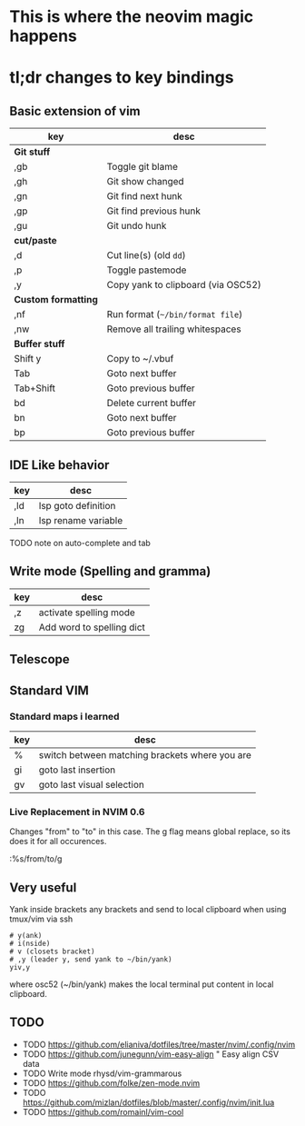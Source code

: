 # This is where the neovim magic happens

# tl;dr changes to key bindings

## Basic extension of vim

| key                   | desc                                  |
|-----------------------|---------------------------------------|
| **Git stuff**         |                                       |
| ,gb                   | Toggle git blame                      |
| ,gh                   | Git show changed                      |
| ,gn                   | Git find next hunk                    |
| ,gp                   | Git find previous hunk                |
| ,gu                   | Git undo hunk                         | 
| **cut/paste**         |                                       |
| ,d                    | Cut line(s) (old `dd`)                |
| ,p                    | Toggle pastemode                      |
| ,y                    | Copy yank to clipboard (via OSC52)    |
| **Custom formatting** |                                       |
| ,nf                   | Run format (`~/bin/format file`)      |
| ,nw                   | Remove all trailing whitespaces       |
| **Buffer stuff**      |                                       |
| Shift y               | Copy to ~/.vbuf                       |
| Tab                   | Goto next buffer                      |
| Tab+Shift             | Goto previous buffer                  |
| bd                    | Delete current buffer                 |
| bn                    | Goto next buffer                      |
| bp                    | Goto previous buffer                  |

## IDE Like behavior

| key | desc                |
|-----|---------------------|
| ,ld | lsp goto definition |
| ,ln | lsp rename variable |


TODO note on auto-complete and tab

## Write mode (Spelling and gramma)

| key           | desc                      |
|---------------|---------------------------|
| ,z            | activate spelling mode    |
| zg            | Add word to spelling dict |

## Telescope


## Standard VIM

### Standard maps i learned

| key         | desc                                           |
|-------------|------------------------------------------------|
| %           | switch between matching brackets where you are |
| gi          | goto last insertion                            |
| gv          | goto last visual selection                     |


### Live Replacement in NVIM 0.6
Changes "from" to "to" in this case. The g flag means global replace, so its does it for all occurences. 

:%s/from/to/g

## Very useful

Yank inside brackets any brackets and send to local clipboard when using tmux/vim via ssh

    # y(ank)
    # i(nside)
    # v (closets bracket)
    # ,y (leader y, send yank to ~/bin/yank)
    yiv,y

where osc52 (~/bin/yank) makes the local terminal put content in local clipboard.


## TODO

- TODO https://github.com/elianiva/dotfiles/tree/master/nvim/.config/nvim
- TODO https://github.com/junegunn/vim-easy-align " Easy align CSV data
- TODO Write mode rhysd/vim-grammarous
- TODO https://github.com/folke/zen-mode.nvim
- TODO https://github.com/mizlan/dotfiles/blob/master/.config/nvim/init.lua
- TODO https://github.com/romainl/vim-cool
